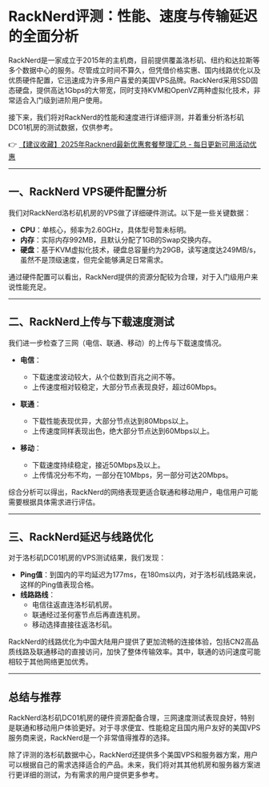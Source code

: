 # RackNerd评测：性能、速度与传输延迟的全面分析

RackNerd是一家成立于2015年的主机商，目前提供覆盖洛杉矶、纽约和达拉斯等多个数据中心的服务。尽管成立时间不算久，但凭借价格实惠、国内线路优化以及优质硬件配置，它迅速成为许多用户喜爱的美国VPS品牌。RackNerd采用SSD固态硬盘，提供高达1Gbps的大带宽，同时支持KVM和OpenVZ两种虚拟化技术，非常适合入门级到进阶用户使用。

接下来，我们将对RackNerd的性能和速度进行详细评测，并着重分析洛杉矶DC01机房的测试数据，仅供参考。

👉 [【建议收藏】2025年Racknerd最新优惠套餐整理汇总 - 每日更新可用活动优惠](https://bit.ly/Rack_Nerd)

---

## 一、RackNerd VPS硬件配置分析

我们对RackNerd洛杉矶机房的VPS做了详细硬件测试。以下是一些关键数据：

- **CPU**：单核心，频率为2.60GHz，具体型号暂未标明。
- **内存**：实际内存992MB，且默认分配了1GB的Swap交换内存。
- **硬盘**：基于KVM虚拟化技术，硬盘总容量约为29GB，读写速度达249MB/s，虽然不是顶级速度，但完全能够满足日常需求。

通过硬件配置可以看出，RackNerd提供的资源分配较为合理，对于入门级用户来说性能充足。

---

## 二、RackNerd上传与下载速度测试

我们进一步检查了三网（电信、联通、移动）的上传与下载速度情况。

- **电信**：
  - 下载速度波动较大，从个位数到百兆之间不等。
  - 上传速度相对较稳定，大部分节点表现良好，超过60Mbps。

- **联通**：
  - 下载性能表现优异，大部分节点达到80Mbps以上。
  - 上传速度同样表现出色，绝大部分节点达到60Mbps以上。

- **移动**：
  - 下载速度持续稳定，接近50Mbps及以上。
  - 上传情况分布不均，一部分在10Mbps，另一部分可达20Mbps。

综合分析可以得出，RackNerd的网络表现更适合联通和移动用户，电信用户可能需要根据具体需求进行评估。

---

## 三、RackNerd延迟与线路优化

对于洛杉矶DC01机房的VPS测试结果，我们发现：

- **Ping值**：到国内的平均延迟为177ms，在180ms以内，对于洛杉矶线路来说，这样的Ping值表现合格。
- **线路路线**：
  - 电信往返直连洛杉矶机房。
  - 联通经过圣何塞节点后再直连机房。
  - 移动选择直接往返洛杉矶。

RackNerd的线路优化为中国大陆用户提供了更加流畅的连接体验，包括CN2高品质线路及联通移动的直接访问，加快了整体传输效率。其中，联通的访问速度可能相较于其他网络更加优秀。

---

## 总结与推荐

RackNerd洛杉矶DC01机房的硬件资源配备合理，三网速度测试表现良好，特别是联通和移动用户体验更好。对于寻求便宜、性能稳定且国内用户友好的美国VPS服务商来说，RackNerd是一个非常值得推荐的选择。

除了评测的洛杉矶数据中心，RackNerd还提供多个美国VPS和服务器方案，用户可以根据自己的需求选择适合的产品。未来，我们将对其其他机房和服务器方案进行更详细的测试，为有需求的用户提供更多参考。